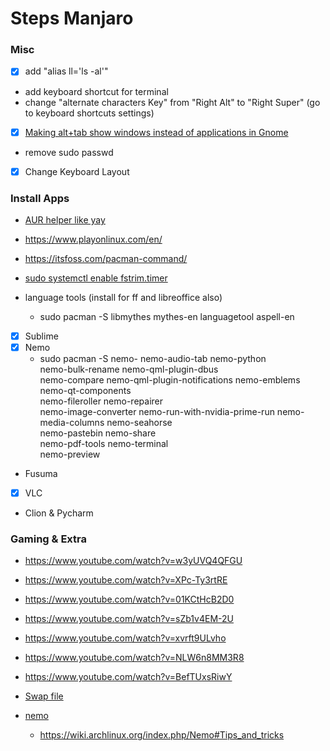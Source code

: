 # Steps Manjaro


### Misc

- [x] add "alias ll='ls -al'"
- add keyboard shortcut for terminal
- change "alternate characters Key" from "Right Alt" to "Right Super" (go to keyboard shortcuts settings)
- [x] [Making alt+tab show windows instead of applications in Gnome](https://bbs.archlinux.org/viewtopic.php?id=228893)

- remove sudo passwd

- [x] Change Keyboard Layout



### Install Apps

- [AUR helper like yay](https://itsfoss.com/best-aur-helpers/)
- https://www.playonlinux.com/en/
- https://itsfoss.com/pacman-command/
- [sudo systemctl enable fstrim.timer](https://itsfoss.com/things-to-do-after-installing-manjaro/)


- language tools (install for ff and libreoffice also)
	- sudo pacman -S libmythes mythes-en languagetool aspell-en

- [x] Sublime
- [x] Nemo
	-  sudo pacman -S nemo-
		nemo-audio-tab                  nemo-python                   
		nemo-bulk-rename                nemo-qml-plugin-dbus          
		nemo-compare                    nemo-qml-plugin-notifications 
		nemo-emblems                    nemo-qt-components            
		nemo-fileroller                 nemo-repairer                 
		nemo-image-converter            nemo-run-with-nvidia-prime-run
		nemo-media-columns              nemo-seahorse                 
		nemo-pastebin                   nemo-share                    
		nemo-pdf-tools                  nemo-terminal                 
		nemo-preview
- Fusuma


- [x] VLC

- Clion & Pycharm

### Gaming & Extra

- https://www.youtube.com/watch?v=w3yUVQ4QFGU
- https://www.youtube.com/watch?v=XPc-Ty3rtRE
- https://www.youtube.com/watch?v=01KCtHcB2D0

- https://www.youtube.com/watch?v=sZb1v4EM-2U
- https://www.youtube.com/watch?v=xvrft9ULvho
- https://www.youtube.com/watch?v=NLW6n8MM3R8
- https://www.youtube.com/watch?v=BefTUxsRiwY


- [Swap file](https://www.youtube.com/watch?v=0mgefj9ibRE)
- [nemo](https://www.lxle.net/forums/discussion/1396/how-to-get-extract-here-extract-to-and-compress-options-in-nemo-file-manager-context-menu/p1)
	- https://wiki.archlinux.org/index.php/Nemo#Tips_and_tricks